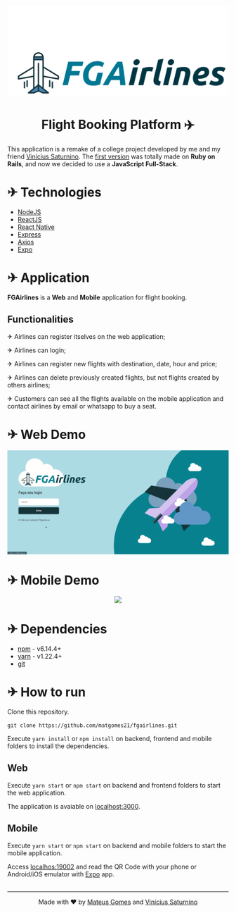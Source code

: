 <p align="center">
    <img src="./frontend/src/assets/big-logo.svg" />
</p>

 <h1 align="center">
    Flight Booking Platform ✈️
 </h1>

This application is a remake of a college project developed by me and my friend [Vinícius Saturnino](https://github.com/viniciussaturnino). The [first version](https://gitlab.com/viniciussaturnino07/fgairlines) was totally made on **Ruby on Rails**, and now we decided to use a **JavaScript Full-Stack**.

# ✈ Technologies

- [NodeJS](https://nodejs.org/en/)
- [ReactJS](https://reactjs.org/)
- [React Native](https://reactnative.dev/)
- [Express](https://expressjs.com/pt-br/)
- [Axios](https://www.npmjs.com/package/axios)
- [Expo](https://expo.io/)

# ✈ Application

**FGAirlines** is a **Web** and **Mobile** application for flight booking.

## Functionalities

✈ Airlines can register itselves on the web application;

✈ Airlines can login;

✈ Airlines can register new flights with destination, date, hour and price;

✈ Airlines can delete previously created flights, but not flights created by others airlines;

✈ Customers can see all the flights available on the mobile application and contact airlines by email or whatsapp to buy a seat.

# ✈ Web Demo

<p align="center">
    <img src="./github/desktop-demonstration.gif?raw=true" />
</p>

# ✈ Mobile Demo

<p align="center">
    <img src="./github/mobile-demo.gif?raw=true" height="425" />
</p>

# ✈ Dependencies

- [npm](https://www.npmjs.com/) - v6.14.4+
- [yarn](https://yarnpkg.com/) - v1.22.4+
- [git](https://git-scm.com/)

# ✈ How to run

Clone this repository.
```
git clone https://github.com/matgomes21/fgairlines.git
```
Execute ```yarn install``` or ```npm install``` on backend, frontend and mobile folders to install the dependencies.

## Web

Execute ```yarn start``` or ```npm start``` on backend and frontend folders to start the web application.

The application is avaiable on [localhost:3000](http://localhost:3000).

## Mobile

Execute ```yarn start``` or ```npm start``` on backend and mobile folders to start the mobile application.

Access [localhos:19002](http://localhost:19002/) and read the QR Code with your phone or Android/iOS emulator with [Expo](https://expo.io/) app.
<br>
<br>

---

<p align="center">Made with ❤️ by <a href="https://github.com/matgomes21">Mateus Gomes</a> and <a href="https://github.com/viniciussaturnino">Vinícius Saturnino</a></p>